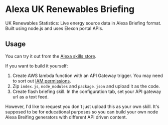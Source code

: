 # Alexa UK Renewables Briefing
UK Renewables Statistics: Live energy source data in Alexa Briefing format. Built using node.js and uses Elexon portal APIs.

## Usage
You can try it out from the [Alexa skills store](https://www.amazon.co.uk/dp/B074ZPQPX2/?tag=ajonestk-21).

If you want to build it yourself:
1. Create AWS lambda function with an API Gateway trigger. You may need to sort out [IAM permissions](https://aws.amazon.com/premiumsupport/knowledge-center/api-gateway-cloudwatch-logs/).
2. Zip `index.js`, `node_modules` and `package.json` and upload it as the code.
3. Create flash briefing skill. In the configuration tab, set your API gateway url as a text feed.

However, I'd like to request you don't just upload this as your own skill. It's supposed to be for educational purposes so you can build your own node Alexa Breifing generators with different API driven content.
